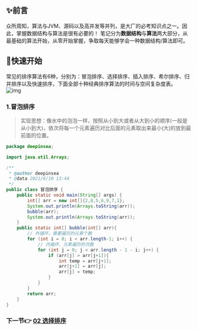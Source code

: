 ## ✨前言
众所周知，算法与JVM、源码以及高并发等并列，是大厂的必考知识点之一。因此，掌握数据结构与算法是很有必要的！
笔记分为**数据结构**与**算法**两大部分，从最基础的算法开始，从零开始掌握，争取每天能够学会一种数据结构/算法即可。
## 🚀快速开始
常见的排序算法有6种，分别为：冒泡排序、选择排序、插入排序、希尔排序、归并排序以及快速排序，下面全部十种经典排序算法的时间与空间复杂度表。
![img](https://img-blog.csdnimg.cn/img_convert/3af26595b2dbc49047a0c66e7ad4fd0f.png)
### 1.冒泡排序

> 实现思想：像水中的泡泡一样，按照从小到大或者从大到小的顺序(一般是从小到大)，依次将每一个元素遍历对比后面的元素取出来最小(大)的放到最前面的位置。

```java
package deepinsea;

import java.util.Arrays;

/**
 * @author deepinsea
 * @data 2021/6/10 13:44
 */
public class 冒泡排序 {
    public static void main(String[] args) {
        int[] arr = new int[]{2,8,5,6,9,7,1};
        System.out.println(Arrays.toString(arr));
        bubble(arr);	
        System.out.println(Arrays.toString(arr));
    }
    public static int[] bubble(int[] arr){
        // 外循环，需要遍历的元素个数
        for (int i = 0; i < arr.length-1; i++) {
            // 内循环，元素遍历的次数
            for (int j = 0; j < arr.length - 1 - i; j++) {
                if (arr[j] > arr[j+1]){
                    int temp = arr[j+1];
                    arr[j+1] = arr[j];
                    arr[j] = temp;
                }
            }
        }
        return arr;
    }
}
```
### **下一节**👉 [02 选择排序](./十大经典排序算法/02%20选择排序.md)